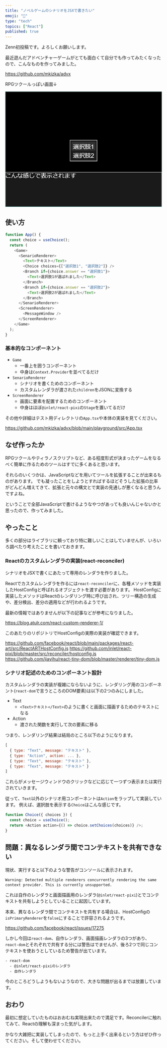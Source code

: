 ```yaml
---
title: "ノベルゲームのシナリオをJSXで書きたい"
emoji: "📖"
type: "tech"
topics: ["React"]
published: true
---
```


Zenn初投稿です。よろしくお願いします。

最近遊んだアドベンチャーゲームがとても面白くて自分でも作ってみたくなったので、こんなものを作ってみました。

https://github.com/mkizka/advx

RPGツクールっぽい画面↓

![](/images/eaf8253dc100d0/preview.png)

## 使い方
```js
function App() {
  const choice = useChoice();
  return (
    <Game>
      <SenarioRenderer>
        <Text>テキスト</Text>
        <Choice choices={["選択肢1", "選択肢2"]} />
        <Branch if={choice.answer == "選択肢1"}>
          <Text>選択肢1が選ばれました</Text>
        </Branch>
        <Branch if={choice.answer == "選択肢2"}>
          <Text>選択肢2が選ばれました</Text>
        </Branch>
      </SenarioRenderer>
      <ScreenRenderer>
        <MessageWindow />
      </ScreenRenderer>
    </Game>
  );
}
```

### 基本的なコンポーネント
- `Game`
  - 一番上を囲うコンポーネント
  - 中身は`Context.Provider`を並べてるだけ
- `SenarioRenderer`
  - シナリオを書くためのコンポーネント
  - カスタムレンダラが渡された`children`をJSONに変換する
- `ScreenRenderer`
  - 画面に要素を配置するためのコンポーネント
  - 中身はほぼ`@inlet/react-pixi`の`Stage`を置いてるだけ

その他や詳細はテスト用ディレクトリの`App.tsx`や本体の実装を見てください。

https://github.com/mkizka/advx/blob/main/playground/src/App.tsx

## なぜ作ったか
RPGツクールやティラノスクリプトなど、ある程度形式が決まったゲームをなるべく簡単に作るためのツールはすでに多くあると思います。

それらのいくつかは、JavaScriptなどを用いてツールを拡張することが出来るものがあります。
でも凝ったことをしようとすればするほどそうした拡張の比率がどんどん増えてきて、拡張と元々の構文とで実装の見通しが悪くなると思うんですよね。

ということで全部JavaScriptで書けるようなやつがあっても良いんじゃないかと思ったので、作ってみました。

## やったこと
多くの部分はライブラリに頼っており特に難しいことはしていませんが、いろいろ調べたり考えたことを書いておきます。

### Reactのカスタムレンダラの実装(react-reconciler)
シナリオをJSXで書くにあたって専用のレンダラを作りました。

Reactでカスタムレンダラを作るには`react-reconciler`に、各種メソッドを実装したHostConfigと呼ばれるオブジェクトを渡す必要があります。
HostConfigに実装したメソッドはReactのレンダリング時に呼び出され、ツリー構造の生成や、差分検出、差分の適用などが行われるようです。

最新の情報ではありませんが以下の記事などが参考になりました。

https://blog.atulr.com/react-custom-renderer-1/

このあたりのリポジトリでHostConfigの実際の実装が確認できます。

https://github.com/facebook/react/blob/main/packages/react-art/src/ReactARTHostConfig.js
https://github.com/inlet/react-pixi/blob/master/src/reconciler/hostconfig.js
https://github.com/jiayihu/react-tiny-dom/blob/master/renderer/tiny-dom.js

### シナリオ記述のためのコンポーネント設計
カスタムレンダラの実装が複雑にならないように、レンダリング用のコンポーネント(`react-dom`で言うところのDOM要素)は以下の2つのみにしました。

- Text
  - `<Text>テキスト</Text>`のように書くと画面に描画するためのテキストになる 
- Action
  - 渡された関数を実行して次の要素に移る

つまり、レンダリング結果は結局のところ以下のようになります。

```js
[
  { type: "Text", message: "テキスト" },
  { type: "Action", action: ... },
  { type: "Text", message: "テキスト" },
  { type: "Text", message: "テキスト" }
]
```
これらがメッセージウィンドウのクリックなどに応じて一つずつ表示または実行されていきます。

従って、`Text`以外のシナリオ用コンポーネントは`Action`をラップして実装しています。
例えば、選択肢を表示する`Choice`はこんな感じです。

```js
function Choice({ choices }) {
  const choice = useChoice();
  return <Action action={() => choice.setChoices(choices)} />;
}
```

## 問題：異なるレンダラ間でコンテキストを共有できない
現状、実行すると以下のような警告がコンソールに表示されます。

```
Warning: Detected multiple renderers concurrently rendering the same context provider. This is currently unsupported.
```

これは自作のレンダラと画面描画用のレンダラ(`@inlet/react-pixi`)とでコンテキストを共有しようとしていることに起因しています。

本来、異なるレンダラ間でコンテキストを共有する場合は、HostConfigの`isPrimaryRenderer`を`false`にすることで許容されるようです。

https://github.com/facebook/react/issues/17275

しかし今回は`react-dom`、自作レンダラ、画面描画レンダラの3つがあり、`react-dom`とそれぞれで共有する分には警告はでませんが、後ろ2つで同じコンテキストを使おうとしているため警告が出ています。

```
- react-dom
  - @inlet/react-pixiのレンダラ
  - 自作レンダラ
```

今のところどうしようもないようなので、大きな問題が出るまでは放置しています。

## おわり
最初に想定していたものはおおむね実現出来たので満足です。Reconcilerに触れてみて、Reactの理解も深まった気がします。

かなり大雑把に実装してしまったので、もっと上手く出来るという方はぜひ作ってください。そして使わせてください。
